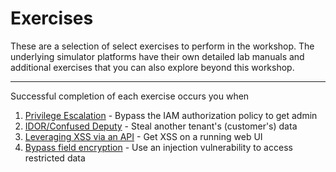 # Exercises

These are a selection of select exercises to perform in the workshop. The underlying simulator platforms have their own detailed lab manuals and additional exercises that you can also explore beyond this workshop.

---

Successful completion of each exercise occurs you when 

1. [Privilege Escalation](priv_esc.md) - Bypass the IAM authorization policy to get admin
1. [IDOR/Confused Deputy](idor.md) - Steal another tenant's (customer's) data
1. [Leveraging XSS via an API](xss.md) - Get XSS on a running web UI
1. [Bypass field encryption](encryption_bypass.md) - Use an injection vulnerability to access restricted data

